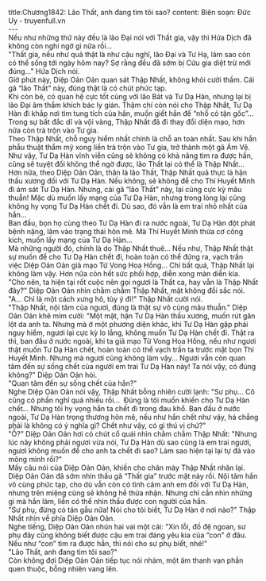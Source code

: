 title:Chương1842: Lão Thất, anh đang tìm tôi sao?
content:
Biên soạn: Đức Uy - truyenfull.vn<br>---<br>Nếu như những thứ này đều là lão Đại nói với Thất gia, vậy thì Hứa Dịch đã không còn nghi ngờ gì nữa rồi…<br>"Thất gia, nếu như quả thật là như cậu nghĩ, lão Đại và Tư Hạ, làm sao còn có thể sống tới ngày hôm nay? Sợ rằng đều đã sớm bị Cửu gia diệt trừ mới đúng..." Hứa Dịch nói.<br>Giờ phút này, Diệp Oản Oản quan sát Thập Nhất, không khỏi cười thầm. Cái gã “lão Thất” này, đúng thật là có chút phức tạp.<br>Khi còn bé, có quan hệ cực tốt cùng với lão Bát và Tư Dạ Hàn, nhưng lại bị lão Đại âm thầm khích bác ly gián. Thậm chí còn nói cho Thập Nhất, Tư Dạ Hàn đi khắp nơi tìm tung tích của hắn, muốn giết hắn để “nhổ cỏ tận gốc”... Trong sự bất đắc dĩ và vội vàng, Thập Nhất đã đi thay đổi diện mạo, hơn nữa còn trà trộn vào Tư gia.<br>Theo Thập Nhất, chỗ nguy hiểm nhất chính là chỗ an toàn nhất. Sau khi hắn phẫu thuật thẩm mỹ xong liền trà trộn vào Tư gia, trở thành một gã Ám Vệ. Như vậy, Tư Dạ Hàn vĩnh viễn cũng sẽ không có khả năng tìm ra được hắn, cũng sẽ tuyệt đối không thể ngờ được, lão Thất lại có thể là Thập Nhất...<br>Hơn nữa, theo Diệp Oản Oản, thân là lão Thất, Thập Nhất quả thực là hận thấu xương đối với Tư Dạ Hàn. Nếu không, sẽ không để cho Thí Huyết Minh đi ám sát Tư Dạ Hàn. Nhưng, cái gã “lão Thất” này, lại cũng cực kỳ mâu thuẫn! Mặc dù muốn lấy mạng của Tư Dạ Hàn, nhưng trong lòng lại cũng không hy vọng Tư Dạ Hàn chết đi. Dù sao, đó vẫn là em trai nhỏ nhất của hắn…<br>Ban đầu, bọn họ cùng theo Tư Dạ Hàn đi ra nước ngoài, Tư Dạ Hàn đột phát bệnh nặng, lâm vào trạng thái hôn mê. Mà Thí Huyết Minh thừa cơ công kích, muốn lấy mạng của Tư Dạ Hàn...<br>Mà những người đó, chính là do Thập Nhất thuê... Nếu như, Thập Nhất thật sự muốn để cho Tư Dạ Hàn chết đi, hoàn toàn có thể đứng ra, vạch trần việc Diệp Oản Oản giả mạo Tử Vong Hoa Hồng... Chỉ bất quá, Thập Nhất lại không làm vậy. Hơn nữa còn hết sức phối hợp, diễn xong màn diễn kia.<br>"Cho nên, ta hiện tại rốt cuộc nên gọi ngươi là Thất ca, hay vẫn là Thập Nhất đây?" Diệp Oản Oản nhìn chằm chằm Thập Nhất, mặt không đổi sắc nói.<br>"A... Chỉ là một cách xưng hô, tùy ý đi!" Thập Nhất cười nói.<br>"Thập Nhất, nội tâm của ngươi, đúng là thật sự vô cùng mâu thuẫn." Diệp Oản Oản khẽ mỉm cười: "Một mặt, hận Tư Dạ Hàn thấu xương, muốn rút gân lột da anh ta. Nhưng mà ở một phương diện khác, khi Tư Dạ Hàn gặp phải nguy hiểm, ngươi lại cực kỳ lo lắng, không muốn Tư Dạ Hàn chết đi. Thật ra thì, ban đầu ở nước ngoài, khi ta giả mạo Tử Vong Hoa Hồng, nếu như ngươi thật muốn Tư Dạ Hàn chết, hoàn toàn có thể vạch trần ta trước mặt bọn Thí Huyết Minh. Nhưng mà ngươi cũng không làm vậy... Ngươi vẫn còn quan tâm đến sự sống chết của người em trai Tư Dạ Hàn này! Ta nói vậy, có đúng không?" Diệp Oản Oản hỏi.<br>"Quan tâm đến sự sống chết của hắn?"<br>Nghe Diệp Oản Oản nói vậy, Thập Nhất bỗng nhiên cười lạnh: "Sư phụ... Cô cũng có phần nghĩ quá nhiều rồi...  Đúng là tôi muốn khiến cho Tư Dạ Hàn chết... Nhưng tôi hy vọng hắn ta chết đi trong đau khổ. Ban đầu ở nước ngoài, Tư Dạ Hàn trọng thương hôn mê, nếu như hắn chết như vậy, há chẳng phải là không có ý nghĩa gì? Chết như vậy, có gì thú vị chứ?"<br>"Ồ?" Diệp Oản Oản hơi có chút cổ quái nhìn chằm chằm Thập Nhất: "Nhưng lúc nãy không phải ngươi vừa nói, Tư Dạ Hàn dù sao cũng là em trai ngươi, ngươi không muốn để cho anh ta chết đi sao? Làm sao hiện tại lại tự đá vào mông mình rồi?"<br>Mấy câu nói của Diệp Oản Oản, khiến cho chân mày Thập Nhất nhăn lại.<br>Diệp Oản Oản đã sớm nhìn thấu gã “Thất gia” trước mặt này rồi. Nội tâm hắn vô cùng phức tạp, cho dù vẫn còn có tình cảm anh em đối với Tư Dạ Hàn, nhưng trên miệng cũng sẽ không hề thừa nhận. Nhưng chỉ cần nhìn những gì mà hắn làm, liền có thể nhìn thấu được con người của hắn.<br>"Sư phụ, đừng có tán gẫu nữa! Nói cho tôi biết, Tư Dạ Hàn ở nơi nào?" Thập Nhất nhìn về phía Diệp Oản Oản.<br>Nghe tiếng, Diệp Oản Oản nhún hai vai một cái: "Xin lỗi, đồ đệ ngoan, sư phụ đây cũng không biết được cậu em trai đáng yêu kia của “con” ở đâu. Nếu như “con” tìm ra được hắn, thì nói cho sư phụ biết, nhé!"<br>"Lão Thất, anh đang tìm tôi sao?"<br>Còn không đợi Diệp Oản Oản tiếp tục nói nhảm, một âm thanh vạn phần quen thuộc, bỗng nhiên vang lên.